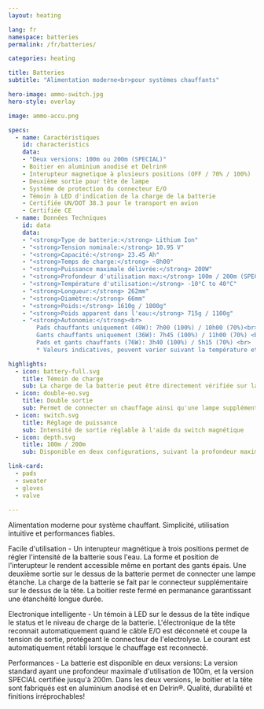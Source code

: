 ```yaml
---
layout: heating

lang: fr
namespace: batteries
permalink: /fr/batteries/

categories: heating

title: Batteries
subtitle: "Alimentation moderne<br>pour systèmes chauffants"

hero-image: ammo-switch.jpg
hero-style: overlay

image: ammo-accu.png

specs:
  - name: Caractéristiques
    id: characteristics
    data:
    - "Deux versions: 100m ou 200m (SPECIAL)"
    - Boitier en aluminium anodisé et Delrin®
    - Interupteur magnetique à plusieurs positions (OFF / 70% / 100%)
    - Deuxième sortie pour tête de lampe
    - Système de protection du connecteur E/O
    - Témoin à LED d'indication de la charge de la batterie
    - Certifiée UN/DOT 38.3 pour le transport en avion
    - Certifiée CE
  - name: Données Techniques
    id: data
    data:
    - "<strong>Type de batterie:</strong> Lithium Ion"
    - "<strong>Tension nominale:</strong> 10.95 V"
    - "<strong>Capacité:</strong> 23.45 Ah"
    - "<strong>Temps de charge:</strong> ~8h00"
    - "<strong>Puissance maximale délivrée:</strong> 200W"
    - "<strong>Profondeur d'utilisation max:</strong> 100m / 200m (SPECIAL)"
    - "<strong>Température d'utilisation:</strong> -10°C to 40°C"
    - "<strong>Longueur:</strong> 262mm"
    - "<strong>Diamètre:</strong> 66mm"
    - "<strong>Poids:</strong> 1610g / 1800g"
    - "<strong>Poids apparent dans l'eau:</strong> 715g / 1100g"
    - "<strong>Autonomie:</strong><br>
        Pads chauffants uniquement (40W): 7h00 (100%) / 10h00 (70%)<br>
        Gants chauffants uniquement (36W): 7h45 (100%) / 11h00 (70%) <br>
        Pads et gants chauffants (76W): 3h40 (100%) / 5h15 (70%) <br>
        * Valeurs indicatives, peuvent varier suivant la température et l'usure de la batterie"

highlights:
  - icon: battery-full.svg
    title: Témoin de charge
    sub: La charge de la batterie peut être directement vérifiée sur la tête de la batterie
  - icon: double-eo.svg
    title: Double sortie
    sub: Permet de connecter un chauffage ainsi qu'une lampe supplémentaire
  - icon: switch.svg
    title: Réglage de puissance
    sub: Intensité de sortie réglable à l'aide du switch magnétique
  - icon: depth.svg
    title: 100m / 200m
    sub: Disponible en deux configurations, suivant la profondeur maximale d'utilisation souhaitée

link-card:
  - pads
  - sweater
  - gloves
  - valve
  
---
```

Alimentation moderne pour système chauffant. Simplicité, utilisation intuitive et performances fiables.

Facile d'utilisation - Un interupteur magnétique à trois positions permet de régler l'intensité de la batterie sous l'eau. La forme et position de l'interupteur le rendent accessible même en portant des gants épais. Une deuxième sortie sur le dessus de la batterie permet de connecter une lampe étanche. La charge de la batterie se fait par le connecteur supplémentaire sur le dessus de la tête. La boitier reste fermé en permanance garantissant une étanchéité longue durée.

Electronique intelligente - Un témoin à LED sur le dessus de la tête indique le status et le niveau de charge de la batterie. L'électronique de la tête reconnait automatiquement quand le câble E/O est déconneté et coupe la tension de sortie, protégeant le connecteur de l'electrolyse. Le courant est automatiquement rétabli lorsque le chauffage est reconnecté.

Performances - La batterie est disponible en deux versions: La version standard ayant une profondeur maximale d'utilisation de 100m, et la version SPECIAL certifiée jusqu'à 200m. Dans les deux versions, le boitier et la tête sont fabriqués est en aluminium anodisé et en Delrin®. Qualité, durabilité et finitions irréprochables! 




